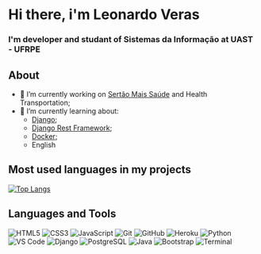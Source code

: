 # Hi there,  i'm Leonardo Veras 
### I'm developer and studant of Sistemas da Informação at UAST - UFRPE


## About
- :construction_worker: I’m currently working on [Sertão Mais Saúde](http://sertaomaissaude.com.br/site/) and Health Transportation;
- 🌱 I’m currently learning about:
  - [Django](https://www.djangoproject.com/);
  - [Django Rest Framework](https://www.django-rest-framework.org/);
  - [Docker](https://www.docker.com/);
  - English


## Most used languages in my projects
  
[![Top Langs](https://github-readme-stats.vercel.app/api/top-langs/?username=lvleo21&layout=compact)](https://github.com/anuraghazra/github-readme-stats)

## Languages and Tools
![HTML5](https://img.icons8.com/color/40/000000/html-5.png)
![CSS3](https://img.icons8.com/color/40/000000/css3.png)
![JavaScript](https://img.icons8.com/color/40/000000/javascript-logo-1.png)
![Git](https://img.icons8.com/color/40/000000/git.png)
![GitHub](https://img.icons8.com/fluent/40/000000/github.png)
![Heroku](https://img.icons8.com/color/40/000000/heroku.png)
![Python](https://img.icons8.com/color/40/000000/python.png)
![VS Code](https://img.icons8.com/fluent/40/000000/visual-studio-code-2019.png)
![Django](https://img.icons8.com/windows/40/000000/django.png)
![PostgreSQL](https://img.icons8.com/color/40/000000/postgreesql.png)
![Java](https://img.icons8.com/color/40/000000/java-coffee-cup-logo.png) 
![Bootstrap](https://img.icons8.com/color/40/000000/bootstrap.png)
![Terminal](https://img.icons8.com/office/40/000000/console.png)
